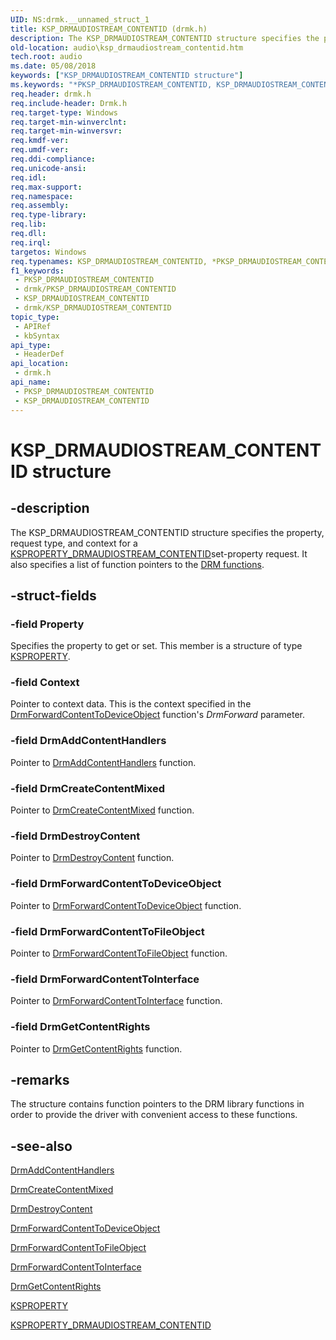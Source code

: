 ```yaml
---
UID: NS:drmk.__unnamed_struct_1
title: KSP_DRMAUDIOSTREAM_CONTENTID (drmk.h)
description: The KSP_DRMAUDIOSTREAM_CONTENTID structure specifies the property, request type, and context for a KSPROPERTY_DRMAUDIOSTREAM_CONTENTIDset-property request. It also specifies a list of function pointers to the DRM functions.
old-location: audio\ksp_drmaudiostream_contentid.htm
tech.root: audio
ms.date: 05/08/2018
keywords: ["KSP_DRMAUDIOSTREAM_CONTENTID structure"]
ms.keywords: "*PKSP_DRMAUDIOSTREAM_CONTENTID, KSP_DRMAUDIOSTREAM_CONTENTID, KSP_DRMAUDIOSTREAM_CONTENTID structure [Audio Devices], PKSP_DRMAUDIOSTREAM_CONTENTID, PKSP_DRMAUDIOSTREAM_CONTENTID structure pointer [Audio Devices], aud-prop_f18ac59e-1ebf-4e98-8bab-1f54f76c6a64.xml, audio.ksp_drmaudiostream_contentid, drmk/KSP_DRMAUDIOSTREAM_CONTENTID, drmk/PKSP_DRMAUDIOSTREAM_CONTENTID"
req.header: drmk.h
req.include-header: Drmk.h
req.target-type: Windows
req.target-min-winverclnt: 
req.target-min-winversvr: 
req.kmdf-ver: 
req.umdf-ver: 
req.ddi-compliance: 
req.unicode-ansi: 
req.idl: 
req.max-support: 
req.namespace: 
req.assembly: 
req.type-library: 
req.lib: 
req.dll: 
req.irql: 
targetos: Windows
req.typenames: KSP_DRMAUDIOSTREAM_CONTENTID, *PKSP_DRMAUDIOSTREAM_CONTENTID
f1_keywords:
 - PKSP_DRMAUDIOSTREAM_CONTENTID
 - drmk/PKSP_DRMAUDIOSTREAM_CONTENTID
 - KSP_DRMAUDIOSTREAM_CONTENTID
 - drmk/KSP_DRMAUDIOSTREAM_CONTENTID
topic_type:
 - APIRef
 - kbSyntax
api_type:
 - HeaderDef
api_location:
 - drmk.h
api_name:
 - PKSP_DRMAUDIOSTREAM_CONTENTID
 - KSP_DRMAUDIOSTREAM_CONTENTID
---
```


# KSP_DRMAUDIOSTREAM_CONTENTID structure


## -description

The KSP_DRMAUDIOSTREAM_CONTENTID structure specifies the property, request type, and context for a <a href="/previous-versions/ff537351(v=vs.85)">KSPROPERTY_DRMAUDIOSTREAM_CONTENTID</a>set-property request. It also specifies a list of function pointers to the <a href="/windows-hardware/drivers/audio/drm-functions">DRM functions</a>.

## -struct-fields

### -field Property

Specifies the property to get or set. This member is a structure of type <a href="/previous-versions/ff564262(v=vs.85)">KSPROPERTY</a>.

### -field Context

Pointer to context data. This is the context specified in the <a href="/windows-hardware/drivers/ddi/drmk/nf-drmk-drmforwardcontenttodeviceobject">DrmForwardContentToDeviceObject</a> function's <i>DrmForward</i> parameter.

### -field DrmAddContentHandlers

Pointer to <a href="/windows-hardware/drivers/ddi/drmk/nf-drmk-drmaddcontenthandlers">DrmAddContentHandlers</a> function.

### -field DrmCreateContentMixed

Pointer to <a href="/windows-hardware/drivers/ddi/drmk/nf-drmk-drmcreatecontentmixed">DrmCreateContentMixed</a> function.

### -field DrmDestroyContent

Pointer to <a href="/windows-hardware/drivers/ddi/drmk/nf-drmk-drmdestroycontent">DrmDestroyContent</a> function.

### -field DrmForwardContentToDeviceObject

Pointer to <a href="/windows-hardware/drivers/ddi/drmk/nf-drmk-drmforwardcontenttodeviceobject">DrmForwardContentToDeviceObject</a> function.

### -field DrmForwardContentToFileObject

Pointer to <a href="/windows-hardware/drivers/ddi/drmk/nf-drmk-drmforwardcontenttofileobject">DrmForwardContentToFileObject</a> function.

### -field DrmForwardContentToInterface

Pointer to <a href="/windows-hardware/drivers/ddi/drmk/nf-drmk-drmforwardcontenttointerface">DrmForwardContentToInterface</a> function.

### -field DrmGetContentRights

Pointer to <a href="/windows-hardware/drivers/ddi/drmk/nf-drmk-drmgetcontentrights">DrmGetContentRights</a> function.

## -remarks

The structure contains function pointers to the DRM library functions in order to provide the driver with convenient access to these functions.

## -see-also

<a href="/windows-hardware/drivers/ddi/drmk/nf-drmk-drmaddcontenthandlers">DrmAddContentHandlers</a>



<a href="/windows-hardware/drivers/ddi/drmk/nf-drmk-drmcreatecontentmixed">DrmCreateContentMixed</a>



<a href="/windows-hardware/drivers/ddi/drmk/nf-drmk-drmdestroycontent">DrmDestroyContent</a>



<a href="/windows-hardware/drivers/ddi/drmk/nf-drmk-drmforwardcontenttodeviceobject">DrmForwardContentToDeviceObject</a>



<a href="/windows-hardware/drivers/ddi/drmk/nf-drmk-drmforwardcontenttofileobject">DrmForwardContentToFileObject</a>



<a href="/windows-hardware/drivers/ddi/drmk/nf-drmk-drmforwardcontenttointerface">DrmForwardContentToInterface</a>



<a href="/windows-hardware/drivers/ddi/drmk/nf-drmk-drmgetcontentrights">DrmGetContentRights</a>



<a href="/previous-versions/ff564262(v=vs.85)">KSPROPERTY</a>



<a href="/previous-versions/ff537351(v=vs.85)">KSPROPERTY_DRMAUDIOSTREAM_CONTENTID</a>

